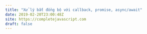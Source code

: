 ```yaml
---
title: "Xử lý bất đồng bộ với callback, promise, async/await"
date: 2019-02-20T23:00:48Z
site: https://completejavascript.com
draft: false
---
```

